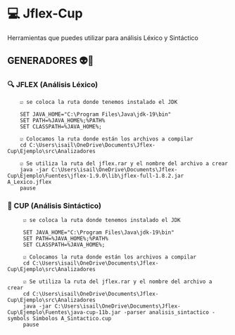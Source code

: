 #  :computer: Jflex-Cup
Herramientas que puedes utilizar para análisis Léxico y Sintáctico


## GENERADORES :alien::purple_heart:

### :mag: JFLEX (Análisis Léxico)
  ```  
      ☑️ se coloca la ruta donde tenemos instalado el JDK

      SET JAVA_HOME="C:\Program Files\Java\jdk-19\bin"
      SET PATH=%JAVA_HOME%;%PATH%
      SET CLASSPATH=%JAVA_HOME%;

      ☑️ Colocamos la ruta donde están los archivos a compilar
      cd C:\Users\isail\OneDrive\Documents\Jflex-Cup\Ejemplo\src\Analizadores

      ☑️ Se utiliza la ruta del jflex.rar y el nombre del archivo a crear
      java -jar C:\Users\isail\OneDrive\Documents\Jflex-Cup\Ejemplo\Fuentes\jflex-1.9.0\lib\jflex-full-1.8.2.jar A_Lexico.jflex
      pause 
  ```


###  :tea: CUP (Análisis Sintáctico)



 ```  
      ☑️ se coloca la ruta donde tenemos instalado el JDK

      SET JAVA_HOME="C:\Program Files\Java\jdk-19\bin"
      SET PATH=%JAVA_HOME%;%PATH%
      SET CLASSPATH=%JAVA_HOME%;

      ☑️ Colocamos la ruta donde están los archivos a compilar
      cd C:\Users\isail\OneDrive\Documents\Jflex-Cup\Ejemplo\src\Analizadores

      ☑️ Se utiliza la ruta del jflex.rar y el nombre del archivo a crear
      cd C:\Users\isail\OneDrive\Documents\Jflex-Cup\Ejemplo\src\Analizadores
      java -jar C:\Users\isail\OneDrive\Documents\Jflex-Cup\Ejemplo\Fuentes\java-cup-11b.jar -parser analisis_sintactico -symbols Simbolos A_Sintactico.cup
      pause
  ```
